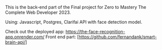 This is the back-end part of the Final project for Zero to Mastery The Complete Web Developer 2023.

Using: Javascript, Postgres, Clarifai API with face detection model.

Check out the deployed app: https://the-face-recognition-app.onrender.com/ 
Front end part: [https://github.com/fernandank/smart-brain-api/]
